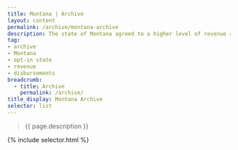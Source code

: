 ```yaml
---
title: Montana | Archive
layout: content
permalink: /archive/montana-archive
description: The state of Montana agreed to a higher level of revenue reporting on this site when USEITI was in effect. This data and information was published on this site between 2014 and 2016. 
tag:
- archive
- Montana
- opt-in state
- revenue
- disbursements
breadcrumb:
  - title: Archive
    permalink: /archive/
title_display: Montana Archive 
selector: list
---
```


> {{ page.description }}

{% include selector.html %}

